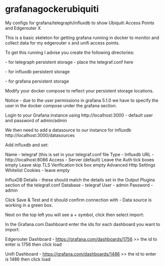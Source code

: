 # grafanagockerubiquiti
My configs for grafana/telegraph/influxdb to show Ubiquiti Access Points and Edgerouter X

This is a basic skeleton for getting grafana running in docker to monitor and collect data for my edgerouter x and unifi access points.

To get this running I advise you create the following directories:

<configdir> - for telegraph persistent storage - place the telegraf.conf here
  
<influxdata> - for influxdb persistent storage
  
<grafanadata> - for grafana persistent storage
  
Modify your docker compose to reflect your persistent storage locations.

Notice - due to the user permissions in grafana 5.1.0 we have to specify the user in the docker compose under the grafana section.


Login to your Grafana instance using http://localhost:3000 - default user and password of admin/admin

We then need to add a datasource to our instance for influxdb http://localhost:3000/datasources

Add influxdb and set:

Name - telegraf (this is set in your telegraf.conf file
Type - Influxdb
URL  - http://localhost:8086
Access - Server (default)
Leave the Auth tick boxes empty
Leave skip TLS Verification tick box empty
Advanced Http Settings
Whitelist Cookies - leave empty

InfluxDB Details - these should match the details set in the Output Plugins section of the telegraf.conf
Database - telegraf
User     - admin
Password - admin

Click Save & Test and it should confirm connection with - Data source is working in a green box.

Next on the top left you will see a + symbol, click then select import:

In the Grafana.com Dashboard enter the ids for each dashboard you want to import:

Edgerouter Dashboard - https://grafana.com/dashboards/1756 >> the id to enter is 1756 then click load

Unifi Dashboard      - https://grafana.com/dashboards/1486 >> the id to enter is 1486 then click load

#
